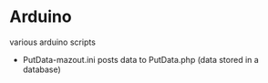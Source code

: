 # Arduino
various arduino scripts


- PutData-mazout.ini posts data to PutData.php (data stored in a database)
